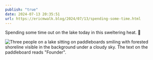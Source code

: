 ```yaml
---
publish: "true"
date: 2024-07-13 20:35:51
url: https://ericmwalk.blog/2024/07/13/spending-some-time.html
---
```


Spending some time out on the lake today in this sweltering heat. 🥵

![Three people on a lake sitting on paddleboards smiling with forested shoreline visible in the background under a cloudy sky. The text on the paddleboard reads "Founder".](https://ericmwalk.blog/uploads/2024/img-4213.jpeg)